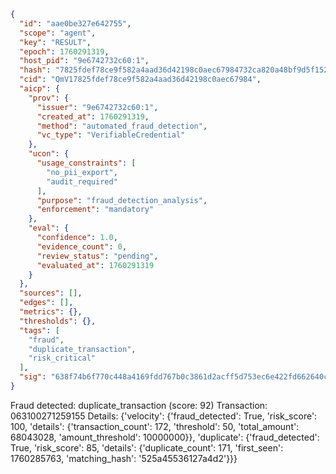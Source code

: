 ```json
{
  "id": "aae0be327e642755",
  "scope": "agent",
  "key": "RESULT",
  "epoch": 1760291319,
  "host_pid": "9e6742732c60:1",
  "hash": "7825fdef78ce9f582a4aad36d42198c0aec67984732ca820a48bf9d5f152c110",
  "cid": "QmV17825fdef78ce9f582a4aad36d42198c0aec67984",
  "aicp": {
    "prov": {
      "issuer": "9e6742732c60:1",
      "created_at": 1760291319,
      "method": "automated_fraud_detection",
      "vc_type": "VerifiableCredential"
    },
    "ucon": {
      "usage_constraints": [
        "no_pii_export",
        "audit_required"
      ],
      "purpose": "fraud_detection_analysis",
      "enforcement": "mandatory"
    },
    "eval": {
      "confidence": 1.0,
      "evidence_count": 0,
      "review_status": "pending",
      "evaluated_at": 1760291319
    }
  },
  "sources": [],
  "edges": [],
  "metrics": {},
  "thresholds": {},
  "tags": [
    "fraud",
    "duplicate_transaction",
    "risk_critical"
  ],
  "sig": "638f74b6f770c448a4169fdd767b0c3861d2acff5d753ec6e422fd662640c807"
}
```

Fraud detected: duplicate_transaction (score: 92)
Transaction: 063100271259155
Details: {'velocity': {'fraud_detected': True, 'risk_score': 100, 'details': {'transaction_count': 172, 'threshold': 50, 'total_amount': 68043028, 'amount_threshold': 10000000}}, 'duplicate': {'fraud_detected': True, 'risk_score': 85, 'details': {'duplicate_count': 171, 'first_seen': 1760285763, 'matching_hash': '525a45536127a4d2'}}}